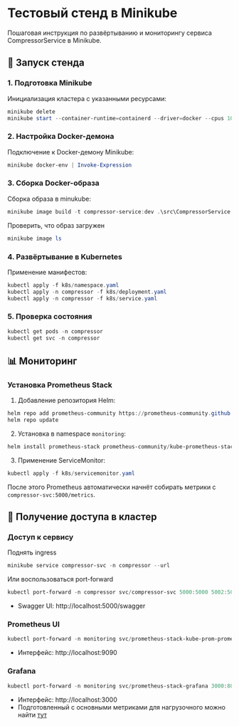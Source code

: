 ﻿# Тестовый стенд в Minikube

Пошаговая инструкция по развёртыванию и мониторингу сервиса CompressorService в Minikube.

## 🚀 Запуск стенда

### 1. Подготовка Minikube
Инициализация кластера с указанными ресурсами:
```powershell
minikube delete
minikube start --container-runtime=containerd --driver=docker --cpus 10 --memory 10GB --disk-size 50GB
```

### 2. Настройка Docker-демона
Подключение к Docker-демону Minikube:
```powershell
minikube docker-env | Invoke-Expression
```

### 3. Сборка Docker-образа
Сборка образа в minukube:
```powershell
minikube image build -t compressor-service:dev .\src\CompressorService.Api\
```

Проверить, что образ загружен
```powershell
minikube image ls
```

### 4. Развёртывание в Kubernetes
Применение манифестов:
```powershell
kubectl apply -f k8s/namespace.yaml
kubectl apply -n compressor -f k8s/deployment.yaml
kubectl apply -n compressor -f k8s/service.yaml
```

### 5. Проверка состояния
```powershell
kubectl get pods -n compressor
kubectl get svc -n compressor
```

## 📊 Мониторинг

### Установка Prometheus Stack
1. Добавление репозитория Helm:
```powershell
helm repo add prometheus-community https://prometheus-community.github.io/helm-charts
helm repo update
```

2. Установка в namespace `monitoring`:
```powershell
helm install prometheus-stack prometheus-community/kube-prometheus-stack --namespace monitoring --create-namespace --set alertmanager.enabled=false --set grafana.enabled=true --set kubernetesServiceMonitors.enabled=true --set nodeExporter.enabled=true --set prometheusOperator.enabled=true --set prometheus.enabled=true --set defaultRules.create=true  
```

3. Применение ServiceMonitor:
```powershell
kubectl apply -f k8s/servicemonitor.yaml
```

После этого Prometheus автоматически начнёт собирать метрики с `compressor-svc:5000/metrics`.

## 🔌 Получение доступа в кластер

### Доступ к сервису
Поднять ingress
```powershell
minikube service compressor-svc -n compressor --url
```
Или воспользоваться port-forward
```powershell
kubectl port-forward -n compressor svc/compressor-svc 5000:5000 5002:5002
```
- Swagger UI: http://localhost:5000/swagger

### Prometheus UI
```powershell
kubectl port-forward -n monitoring svc/prometheus-stack-kube-prom-prometheus 9090:9090
```
- Интерфейс: http://localhost:9090

### Grafana
```powershell
kubectl port-forward -n monitoring svc/prometheus-stack-grafana 3000:80
```
- Интерфейс: http://localhost:3000
- Подготовленный с основными метриками для нагрузочного можно найти [тут](utils/dashboard.json)